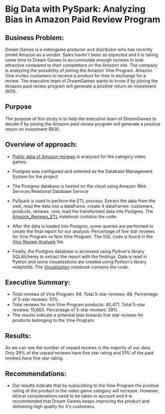 # Big Data with PySpark: Analyzing Bias in Amazon Paid Review Program

## Business Problem:

Dream Games is a videogame producer and distributor who has recently joined Amazon as a vendor.  Sales haven't been as expected and it is taking some time to Dream Games to accummulate enough reviews to look attractive compared to their competitors on the Amazon site.  The company is analyzing the possibility of joining the Amazon Vine Program. Amazon Vine invites customers to receive a product for free in exchange for a review. The executive team of DreamGames wants to know if by joining the Amazon paid review program will generate a positive return on investment (ROI).

## Purpose

The purpose of this study is to help the executive team of DreamGames to decide if by joining the Amazon paid review program will generate a positive return on investment (ROI).


## Overview of approach:

* [Public data of Amazon reviews](https://s3.amazonaws.com/amazon-reviews-pds/tsv/index.txt) is analyzed for the category video games

* Postgres was configured and selected as the Database Management System for the project

* The Postgres database is hosted on the cloud using Amazon Web Services Relational Database Service

* PySpark is used to perform the ETL process: Extract the data from the web, read the data into a dataframe, create 4 dataframes: customers, products, reviews,       vine, load the transformed data into Postgres.  The [Amazon_Reviews_ETL](https://github.com/NataliaVelasquez18/Amazon-Reviews-ETL/blob/main/Amazon_Reviews_ETL.ipynb) notebook contains the code.

*  After the data is loaded into Postgres, some queries are performed to create the final report for our analysis:      Percentage of five star reviews for Vine Program vs Non Vine Program. The SQL code is found in the [Vine Review Analysis](https://github.com/NataliaVelasquez18/Amazon-Reviews-ETL/blob/main/Vine_Review_Analysis.sql) file.

* Finally, the Postgres database is accessed using Python's library SQLAlchemy to extract the report with the findings.  Data is read in Python and some visualizations are created using Python's library matplotlib. The [Visualization](https://github.com/NataliaVelasquez18/Amazon-Reviews-ETL/blob/main/Visualization.ipynb) notebook contains the code.


## Executive Summary:

* Total reviews of Vine Program: 94. Total 5-star reviews: 48. Percentage of 5-star reviews: 51% 
* Total reviews for non Vine Program products: 40,471. Total 5-star reviews: 15,663. Percentage of 5-star reviews: 39% 
* The results indicate a potential bias towards five star reviews for products belonging to the Vine Program. 

 

## Results: 

As we can see the number of unpaid reviews is the majority of our data.  Only 39% of the unpaid reviews have five star rating and 51% of the paid reviews have five star rating.




## Recommendations:

* Our results indicate that by subscribing to the Vine Program the positive rating of the product in the video game category will increase.  However, ethical considerations need to be taken in account and it is recommended that Dream Games keeps improving the product and delivering high quality for it's customers.
